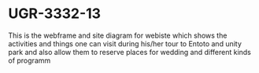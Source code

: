 # UGR-3332-13
This is the webframe and site diagram for webiste which shows the activities and things one can visit during his/her tour to Entoto and unity park 
and also allow them to reserve places for wedding and different kinds of programm

